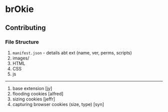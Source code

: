 # brOkie

## Contributing

### File Structure
1. `manifest.json` - details abt ext (name, ver, perms, scripts)
2. images/
3. HTML
4. CSS
5. js
----
1. base extension [jy]
2. flooding cookies [alfred]
3. sizing cookies [jeffr]
4. capturing browser cookies (size, type) [syn]
